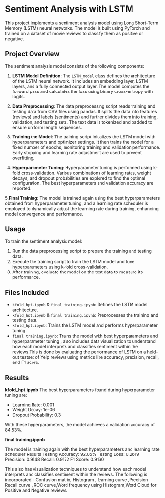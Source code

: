 # Sentiment Analysis with LSTM

This project implements a sentiment analysis model using Long Short-Term Memory (LSTM) neural networks. The model is built using PyTorch and trained on a dataset of movie reviews to classify them as positive or negative.

## Project Overview

The sentiment analysis model consists of the following components:

1. **LSTM Model Definition**: The `LSTM_model` class defines the architecture of the LSTM neural network. It includes an embedding layer, LSTM layers, and a fully connected output layer. The model computes the forward pass and calculates the loss using binary cross-entropy with logits.

2. **Data Preprocessing**: The data preprocessing script reads training and testing data from CSV files using pandas. It splits the data into features (reviews) and labels (sentiments) and further divides them into training, validation, and testing sets. The text data is tokenized and padded to ensure uniform length sequences.

3. **Training the Model**: The training script initializes the LSTM model with hyperparameters and optimizer settings. It then trains the model for a fixed number of epochs, monitoring training and validation performance. Early stopping and learning rate adjustment are used to prevent overfitting.

4. **Hyperparameter Tuning**: Hyperparameter tuning is performed using k-fold cross-validation. Various combinations of learning rates, weight decays, and dropout probabilities are explored to find the optimal configuration. The best hyperparameters and validation accuracy are reported.

5.**Final Training**: The model is trained again using the best hyperparameters obtained from hyperparameter tuning, and a learning rate scheduler is employed to dynamically adjust the learning rate during training, enhancing model convergence and performance.

## Usage

To train the sentiment analysis model:

1. Run the data preprocessing script to prepare the training and testing data.
2. Execute the training script to train the LSTM model and tune hyperparameters using k-fold cross-validation.
3. After training, evaluate the model on the test data to measure its performance.

## Files Included

- `kfold_hpt.ipynb` & `final training.ipynb`: Defines the LSTM model architecture.
- `kfold_hpt.ipynb` & `final training.ipynb`: Preprocesses the training and testing data.
- `kfold_hpt.ipynb`: Trains the LSTM model and performs hyperparameter tuning.
- `final training.ipynb`: Trains the model with best hyperparameters and hyperparameter tuning , also includes data visualization to understand how each model interprets and classifies sentiment within the reviews.This is done by evaluating the performance of LSTM on a held-out testset of Yelp reviews using metrics like accuracy, precision, recall, and F1 score.

## Results
**kfold_hpt.ipynb**
The best hyperparameters found during hyperparameter tuning are:

- Learning Rate: 0.001
- Weight Decay: 1e-06
- Dropout Probability: 0.3

With these hyperparameters, the model achieves a validation accuracy of 84.53%.

**final training.ipynb**

The model is training again with the best hyperparameters and learning rate scheduler
Results 
Testing Accuracy: 92.05%
Testing Loss: 0.2619
Precision: 0.9148
Recall: 0.9172
F1 Score: 0.9160

This also has visualization techniques  to understand how each model interprets and classifies sentiment within the reviews.
The following is incorporated - Confusion matrix, Histogram , learning curve ,Precision Recall curve , ROC curve,Word frequency using Histogram,Word Cloud for Positive and Negative reviews.
